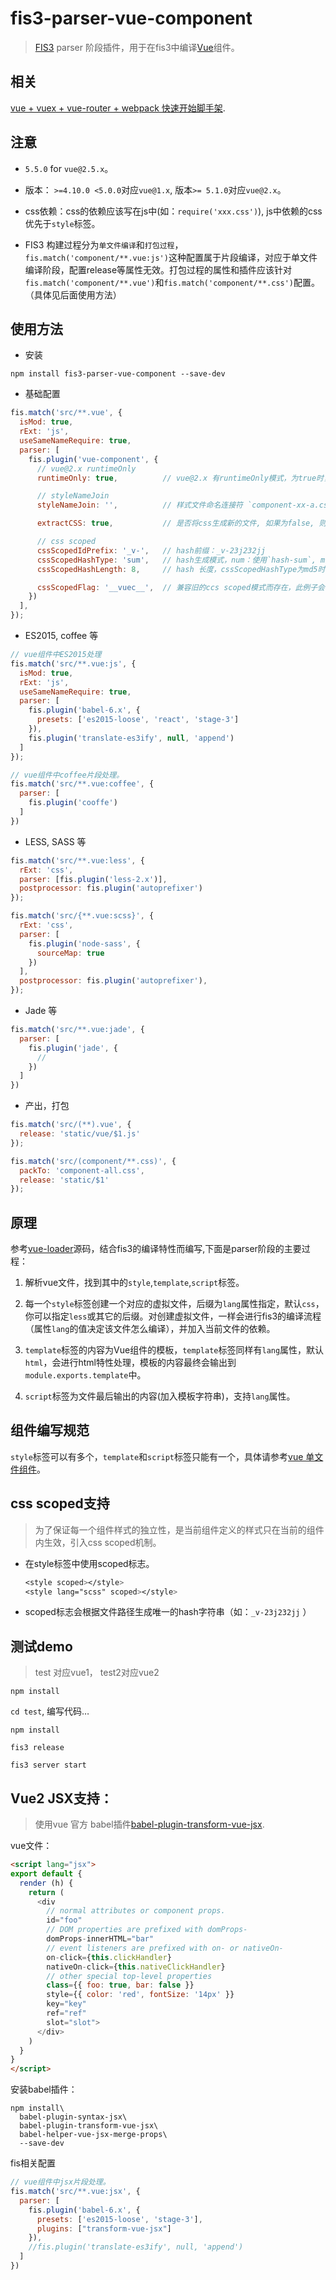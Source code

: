 # fis3-parser-vue-component

> [FIS3](http://fis.baidu.com/) parser 阶段插件，用于在fis3中编译[Vue](http://vuejs.org.cn/)组件。

## 相关

[vue + vuex + vue-router + webpack 快速开始脚手架](https://github.com/ccqgithub/vue-start).

## 注意

- `5.5.0` for `vue@2.5.x`。

- 版本： `>=4.10.0 <5.0.0`对应`vue@1.x`, 版本`>= 5.1.0`对应`vue@2.x`。

- css依赖：css的依赖应该写在js中(如：`require('xxx.css')`), js中依赖的css优先于`style`标签。

- FIS3 构建过程分为`单文件编译`和`打包过程`，`fis.match('component/**.vue:js')`这种配置属于片段编译，对应于单文件编译阶段，配置release等属性无效。打包过程的属性和插件应该针对`fis.match('component/**.vue')`和`fis.match('component/**.css')`配置。（具体见后面使用方法）

## 使用方法

- 安装

```
npm install fis3-parser-vue-component --save-dev
```

- 基础配置

```js
fis.match('src/**.vue', {
  isMod: true,
  rExt: 'js',
  useSameNameRequire: true,
  parser: [
    fis.plugin('vue-component', {
      // vue@2.x runtimeOnly
      runtimeOnly: true,          // vue@2.x 有runtimeOnly模式，为true时，template会在构建时转为render方法

      // styleNameJoin
      styleNameJoin: '',          // 样式文件命名连接符 `component-xx-a.css`

      extractCSS: true,           // 是否将css生成新的文件, 如果为false, 则会内联到js中

      // css scoped
      cssScopedIdPrefix: '_v-',   // hash前缀：_v-23j232jj
      cssScopedHashType: 'sum',   // hash生成模式，num：使用`hash-sum`, md5: 使用`fis.util.md5`
      cssScopedHashLength: 8,     // hash 长度，cssScopedHashType为md5时有效

      cssScopedFlag: '__vuec__',  // 兼容旧的ccs scoped模式而存在，此例子会将组件中所有的`__vuec__`替换为 `scoped id`，不需要设为空
    })
  ],
});
```

- ES2015, coffee 等

```js
// vue组件中ES2015处理
fis.match('src/**.vue:js', {
  isMod: true,
  rExt: 'js',
  useSameNameRequire: true,
  parser: [
    fis.plugin('babel-6.x', {
      presets: ['es2015-loose', 'react', 'stage-3']
    }),
    fis.plugin('translate-es3ify', null, 'append')
  ]
});

// vue组件中coffee片段处理。
fis.match('src/**.vue:coffee', {
  parser: [
    fis.plugin('cooffe')
  ]
})
```

- LESS, SASS 等

```js
fis.match('src/**.vue:less', {
  rExt: 'css',
  parser: [fis.plugin('less-2.x')],
  postprocessor: fis.plugin('autoprefixer')
});

fis.match('src/{**.vue:scss}', {
  rExt: 'css',
  parser: [
    fis.plugin('node-sass', {
      sourceMap: true
    })
  ],
  postprocessor: fis.plugin('autoprefixer'),
});
```

- Jade 等

```js
fis.match('src/**.vue:jade', {
  parser: [
    fis.plugin('jade', {
      //
    })
  ]
})
```

- 产出，打包

```js
fis.match('src/(**).vue', {
  release: 'static/vue/$1.js'
});

fis.match('src/(component/**.css)', {
  packTo: 'component-all.css',
  release: 'static/$1'
});
```

## 原理

参考[vue-loader](https://github.com/vuejs/vue-loader)源码，结合fis3的编译特性而编写,下面是parser阶段的主要过程：

1. 解析vue文件，找到其中的`style`,`template`,`script`标签。

2. 每一个`style`标签创建一个对应的虚拟文件，后缀为`lang`属性指定，默认`css`，你可以指定`less`或其它的后缀。对创建虚拟文件，一样会进行fis3的编译流程（属性`lang`的值决定该文件怎么编译），并加入当前文件的依赖。

3. `template`标签的内容为Vue组件的模板，`template`标签同样有`lang`属性，默认`html`，会进行html特性处理，模板的内容最终会输出到`module.exports.template`中。

4. `script`标签为文件最后输出的内容(加入模板字符串)，支持`lang`属性。

## 组件编写规范

`style`标签可以有多个，`template`和`script`标签只能有一个，具体请参考[vue 单文件组件](https://vuejs.org/v2/guide/single-file-components.html)。

## css scoped支持

> 为了保证每一个组件样式的独立性，是当前组件定义的样式只在当前的组件内生效，引入css scoped机制。

- 在style标签中使用scoped标志。

    ```css
    <style scoped></style>
    <style lang="scss" scoped></style>
    ```

- scoped标志会根据文件路径生成唯一的hash字符串（如：`_v-23j232jj` ）

## 测试demo

> test 对应vue1， test2对应vue2

`npm install`

`cd test`, 编写代码…

`npm install`

`fis3 release`

`fis3 server start`

## Vue2 JSX支持：

> 使用vue 官方 babel插件[babel-plugin-transform-vue-jsx](https://github.com/vuejs/babel-plugin-transform-vue-jsx#usage).

vue文件：
```html
<script lang="jsx">
export default {
  render (h) {
    return (
      <div
        // normal attributes or component props.
        id="foo"
        // DOM properties are prefixed with domProps-
        domProps-innerHTML="bar"
        // event listeners are prefixed with on- or nativeOn-
        on-click={this.clickHandler}
        nativeOn-click={this.nativeClickHandler}
        // other special top-level properties
        class={{ foo: true, bar: false }}
        style={{ color: 'red', fontSize: '14px' }}
        key="key"
        ref="ref"
        slot="slot">
      </div>
    )
  }
}
</script>
```

安装babel插件：
```shell
npm install\
  babel-plugin-syntax-jsx\
  babel-plugin-transform-vue-jsx\
  babel-helper-vue-jsx-merge-props\
  --save-dev
```

fis相关配置
```js
// vue组件中jsx片段处理。
fis.match('src/**.vue:jsx', {
  parser: [
    fis.plugin('babel-6.x', {
      presets: ['es2015-loose', 'stage-3'],
      plugins: ["transform-vue-jsx"]
    }),
    //fis.plugin('translate-es3ify', null, 'append')
  ]
})
```
